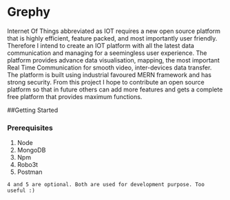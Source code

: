 # Grephy
Internet Of Things abbreviated as IOT requires a new open source platform that is highly efficient, feature packed, and most importantly user friendly. Therefore I intend to create an IOT platform with all the latest data communication and managing for a seemingless user experience. The platform provides advance data visualisation, mapping, the most important Real Time Communication for smooth video, inter-devices data transfer. The platform is built using industrial favoured MERN framework and has strong security. From this project I hope to contribute an open source platform so that in future others can add more features and gets a complete free platform that provides maximum functions. 

##Getting Started

### Prerequisites
1. Node
2. MongoDB
3. Npm
4. Robo3t
5. Postman
```
4 and 5 are optional. Both are used for development purpose. Too useful :)
```

